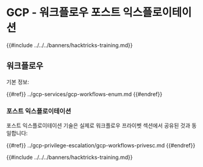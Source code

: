 # GCP - 워크플로우 포스트 익스플로이테이션

{{#include ../../../banners/hacktricks-training.md}}

## 워크플로우

기본 정보:

{{#ref}}
../gcp-services/gcp-workflows-enum.md
{{#endref}}

### 포스트 익스플로이테이션

포스트 익스플로이테이션 기술은 실제로 워크플로우 프라이벳 섹션에서 공유된 것과 동일합니다:

{{#ref}}
../gcp-privilege-escalation/gcp-workflows-privesc.md
{{#endref}}

{{#include ../../../banners/hacktricks-training.md}}
